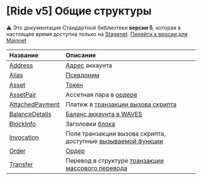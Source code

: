 # [Ride v5] Общие структуры

:warning: Это документация Стандартной библиотеки **версии 5**, которая в настоящее время доступна только на [Stagenet](/ru/blockchain/blockchain-network/). [Перейти к версии для Mainnet](/ru/ride/structures/common-structures/)

| Название | Описание |
| :--- | :--- |
| [Address](/ru/ride/v5/structures/common-structures/address) | [Адрес](/ru/blockchain/account/address) аккаунта |
| [Alias](/ru/ride/v5/structures/common-structures/alias) | [Псевдоним](/en/blockchain/account/alias) |
| [Asset](/ru/ride/v5/structures/common-structures/asset) | [Токен](/ru/blockchain/token/) |
| [AssetPair](/ru/ride/v5/structures/common-structures/asset-pair) | Ассетная пара в [ордере](/ru/blockchain/order) |
| [AttachedPayment](/ru/ride/v5/structures/common-structures/attached-payment) | Платеж в [транзакции вызова скрипта](/ru/blockchain/transaction-type/invoke-script-transaction) |
| [BalanceDetails](/ru/ride/v5/structures/common-structures/balance-details) | [Баланс аккаунта в WAVES](/ru/blockchain/account/account-balance) |
| [BlockInfo](/ru/ride/v5/structures/common-structures/block-info) | Заголовки [блока](/ru/blockchain/block/) |
| [Invocation](/ru/ride/v5/structures/common-structures/invocation) | Поля транзакции вызова скрипта, доступные [вызываемой функции](/ru/ride/v5/functions/callable-function) |
| [Order](/ru/ride/v5/structures/common-structures/order) | [Oрдер](/ru/blockchain/order) |
| [Transfer](/ru/ride/v5/structures/common-structures/transfer) | Перевод в структуре [транзакции массового перевода](/ru/ride/v5/structures/transaction-structures/mass-transfer-transaction) |
